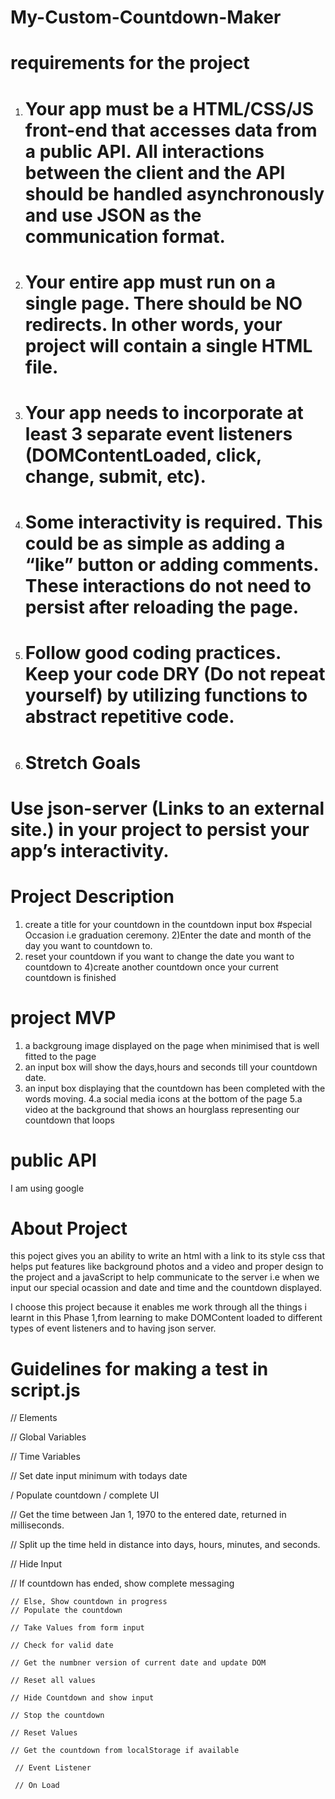 # My-Custom-Countdown-Maker

# requirements for the project

1. # Your app must be a HTML/CSS/JS front-end that accesses data from a public API. All interactions between the client and the API should be handled asynchronously and use JSON as the communication format.
2. # Your entire app must run on a single page. There should be NO redirects. In other words, your project will contain a single HTML file.
3. # Your app needs to incorporate at least 3 separate event listeners (DOMContentLoaded, click, change, submit, etc).
4. # Some interactivity is required. This could be as simple as adding a “like” button or adding comments. These interactions do not need to persist after reloading the page.
5. # Follow good coding practices. Keep your code DRY (Do not repeat yourself) by utilizing functions to abstract repetitive code.
4. # Stretch Goals
# Use json-server (Links to an external site.) in your project to persist your app’s interactivity.

# Project Description
1) create a title for your countdown in the countdown input box #special Occasion i.e graduation ceremony.
2)Enter the date and month of the day  you want to countdown to.
3) reset your countdown if you want to change the date you want to countdown to
4)create another countdown once your current countdown is finished

# project MVP
1. a backgroung image displayed on the page when minimised that is well fitted to the page
2. an input box will show the days,hours and seconds till your countdown date.
3. an input box displaying that the countdown has been completed with the words moving.
4.a social media icons at the bottom of the page 
5.a video at the background that shows an hourglass representing our countdown that loops 

# public API
I am using google 

# About Project
this poject gives you an ability to write an html with a link to its style css that helps put features like background photos and a video and proper design to the project and a javaScript to help communicate to the server i.e when we input our special ocassion and date and time and the countdown displayed.

I choose this project because it enables me work through all the things i learnt in this Phase 1,from learning to make DOMContent loaded to different types of event listeners and to having json server.

# Guidelines for making a test in script.js
 // Elements

 // Global Variables 

 // Time Variables

 // Set date input minimum with todays date 

 / Populate countdown / complete UI 

  // Get the time between Jan 1, 1970 to the entered date, returned in milliseconds.  

  // Split up the time held in distance into days, hours, minutes, and seconds.  

   // Hide Input

   // If countdown has ended, show complete messaging

    // Else, Show countdown in progress  
    // Populate the countdown  

    // Take Values from form input

    // Check for valid date  

    // Get the numbner version of current date and update DOM  

    // Reset all values  

    // Hide Countdown and show input

    // Stop the countdown 

    // Reset Values 

    // Get the countdown from localStorage if available 

     // Event Listener 

     // On Load 

     

